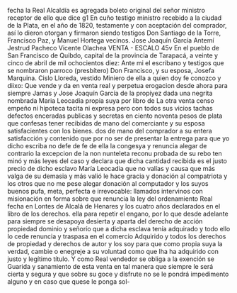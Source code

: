 fecha la Real Alcaldía es agregada boleto original del señor
ministro receptor de ello que dice g1
En cuño testigo
ministro recebido a la ciudad de la Plata, en el año de 1820, testamente y con aceptación del comprador, así lo dieron otorgan y firmaron siendo testigos Don Santiago de la Torre, Francisco Paz, y Manuel Hortega vecinos.
Jose Joaquín García
Antemí
Jestrud Pacheco
Vicente Olachea
VENTA - ESCALO
45v En el pueblo de San Francisco de Quibdo, capital de la provincia de Tarapacá, a veinte y cinco de abril de mil ochocientos diez: Ante mi el escribano y testigos que se nombraron parroco (presbítero) Don Francisco, y su esposa, Josefa Marquina.
Cislo Lloreda, vestido Miniero de ella a quien doy fe conozco y diixo: Que vende y da en venta real y perpetua erogacion desde ahora para siempre Jamas y Jose Joaquín García de la propiyez dada una negrita nombrada Maria Leocadia propia suya por libro de
La otra venta censo empeño ni hipoteca tacita ni expresa pero con todos sus vicios tachas defectos enceradas publicas y secretas en ciento noventa pesos de plata que confesas tener recibidas de mano del comerciante y su esposa satisfacientes con los bienes.
dos de mano del comprador a su entera satisfacción y contenido que por no ser de presentar la entrega para que yo dicho escriba no defe de fe de ella la congesya y renuncia alegar de contrario la excepcion de la non nunteleta reconu probada de su rebo ten
minó y más leyes del caso y declara que dicha cantidad recibida es el justo precio de dicho esclavo María Leocadia que no valías y causa que más valga de su demasia y más valió le hace gracia y donación al compatriota y los otros que no me pese alegar
donación al computador y los suyos buenos pufa, meta, perfecta e irrevocable: llamados intervinos con misionación en forma sobre que renuncia la ley del ordenamiento Real fecha en Lontes de Alcalá de Henares y los cuatro años declarados en el libro de los derechos.
ella para repetir el engano,
por lo que desde adelante
para siempre se desapoya desierta y aparta del derecho de acción propiedad dominio y señorío que a dicha esclava tenía
adquirado y todo ello lo cede renuncia y traspasa en el comercio
Adquirido y todos los derechos de propiedad y derechos de autor y los soy para que como propia suya la verdad, cambie o enegreje a su voluntad como que lha ha adquirido con justo y legítimo título. Y como Real vendedor se obliga a la exención se
Guarida y sanamiento de esta venta en tal manera que siempre le será cierta y segura y que sobre su goce y disfrute no se le pondrá impedimento alguno y en caso que quese le ponga sol-